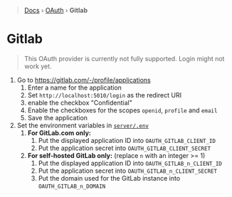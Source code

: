 > [Docs](../README.md) › [OAuth](./README.md) › **Gitlab**

# Gitlab
> This OAuth provider is currently not fully supported. Login might not work yet.

1. Go to https://gitlab.com/-/profile/applications
   1. Enter a name for the application
   2. Set `http://localhost:5010/login` as the redirect URI
   3. enable the checkbox "Confidential"
   4. Enable the checkboxes for the scopes `openid`, `profile` and `email`
   5. Save the application
2. Set the environment variables in [`server/.env`](../../server/.env)
   1. **For GitLab.com only:**
      1. Put the displayed application ID into `OAUTH_GITLAB_CLIENT_ID`
      2. Put the application secret into `OAUTH_GITLAB_CLIENT_SECRET`
   2. **For self-hosted GitLab only:** (replace `n` with an integer >= 1)
      1. Put the displayed application ID into `OAUTH_GITLAB_n_CLIENT_ID`
      2. Put the application secret into `OAUTH_GITLAB_n_CLIENT_SECRET`
      3. Put the domain used for the GitLab instance into `OAUTH_GITLAB_n_DOMAIN`
